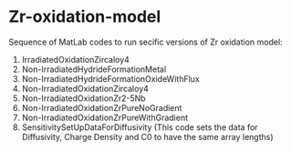 # Zr-oxidation-model
Sequence of MatLab codes to run secific versions of Zr oxidation model:

1) IrradiatedOxidationZircaloy4
2) Non-IrradiatedHydrideFormationMetal
3) Non-IrradiatedHydrideFormationOxideWithFlux
4) Non-IrradiatedOxidationZircaloy4
5) Non-IrradiatedOxidationZr2-5Nb
6) Non-IrradiatedOxidationZrPureNoGradient
7) Non-IrradiatedOxidationZrPureWithGradient
8) SensitivitySetUpDataForDiffusivity (This code sets the data for Diffusivity, Charge Density and C0 to have the same array lengths)

